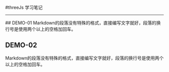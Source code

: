 #threeJs 学习笔记
<hr>
## DEMO-01
  Markdown的段落没有特殊的格式，直接编写文字就好，段落的换行号是使用两个以上的空格加回车。  

## DEMO-02
  Markdown的段落没有特殊的格式，直接编写文字就好，段落的换行号是使用两个以上的空格加回车。  


